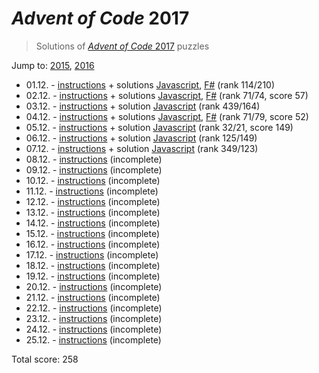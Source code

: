 # *Advent of Code* 2017
> Solutions of [*Advent of Code* 2017](http://adventofcode.com/2017/) puzzles

Jump to: [2015](https://github.com/katemihalikova/advent-of-code/tree/2015), [2016](https://github.com/katemihalikova/advent-of-code/tree/2016)

* 01.12. - [instructions](http://adventofcode.com/2017/day/1) + solutions [Javascript](./01.js), [F#](./01.fsx) (rank 114/210)
* 02.12. - [instructions](http://adventofcode.com/2017/day/2) + solutions [Javascript](./02.js), [F#](./02.fsx) (rank 71/74, score 57)
* 03.12. - [instructions](http://adventofcode.com/2017/day/3) + solution [Javascript](./03.js) (rank 439/164)
* 04.12. - [instructions](http://adventofcode.com/2017/day/4) + solutions [Javascript](./04.js), [F#](./04.fsx) (rank 71/79, score 52)
* 05.12. - [instructions](http://adventofcode.com/2017/day/5) + solution [Javascript](./05.js) (rank 32/21, score 149)
* 06.12. - [instructions](http://adventofcode.com/2017/day/6) + solution [Javascript](./06.js) (rank 125/149)
* 07.12. - [instructions](http://adventofcode.com/2017/day/7) + solution [Javascript](./07.js) (rank 349/123)
* 08.12. - [instructions](http://adventofcode.com/2017/day/8) (incomplete)
* 09.12. - [instructions](http://adventofcode.com/2017/day/9) (incomplete)
* 10.12. - [instructions](http://adventofcode.com/2017/day/10) (incomplete)
* 11.12. - [instructions](http://adventofcode.com/2017/day/11) (incomplete)
* 12.12. - [instructions](http://adventofcode.com/2017/day/12) (incomplete)
* 13.12. - [instructions](http://adventofcode.com/2017/day/13) (incomplete)
* 14.12. - [instructions](http://adventofcode.com/2017/day/14) (incomplete)
* 15.12. - [instructions](http://adventofcode.com/2017/day/15) (incomplete)
* 16.12. - [instructions](http://adventofcode.com/2017/day/16) (incomplete)
* 17.12. - [instructions](http://adventofcode.com/2017/day/17) (incomplete)
* 18.12. - [instructions](http://adventofcode.com/2017/day/18) (incomplete)
* 19.12. - [instructions](http://adventofcode.com/2017/day/19) (incomplete)
* 20.12. - [instructions](http://adventofcode.com/2017/day/20) (incomplete)
* 21.12. - [instructions](http://adventofcode.com/2017/day/21) (incomplete)
* 22.12. - [instructions](http://adventofcode.com/2017/day/22) (incomplete)
* 23.12. - [instructions](http://adventofcode.com/2017/day/23) (incomplete)
* 24.12. - [instructions](http://adventofcode.com/2017/day/24) (incomplete)
* 25.12. - [instructions](http://adventofcode.com/2017/day/25) (incomplete)

Total score: 258
